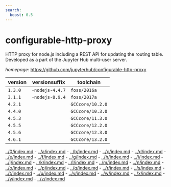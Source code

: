```yaml
---
search:
  boost: 0.5
---
```

# configurable-http-proxy

HTTP proxy for node.js including a REST API for updating the routing table.  Developed as a part of the Jupyter Hub multi-user server.

*homepage*: <https://github.com/jupyterhub/configurable-http-proxy>

version | versionsuffix | toolchain
--------|---------------|----------
``1.3.0`` | ``-nodejs-4.4.7`` | ``foss/2016a``
``3.1.1`` | ``-nodejs-8.9.4`` | ``foss/2017a``
``4.2.1`` |  | ``GCCcore/10.2.0``
``4.4.0`` |  | ``GCCcore/10.3.0``
``4.5.3`` |  | ``GCCcore/11.3.0``
``4.5.5`` |  | ``GCCcore/12.2.0``
``4.5.6`` |  | ``GCCcore/12.3.0``
``4.6.1`` |  | ``GCCcore/13.2.0``

[../0/index.md](0) - [../a/index.md](a) - [../b/index.md](b) - [../c/index.md](c) - [../d/index.md](d) - [../e/index.md](e) - [../f/index.md](f) - [../g/index.md](g) - [../h/index.md](h) - [../i/index.md](i) - [../j/index.md](j) - [../k/index.md](k) - [../l/index.md](l) - [../m/index.md](m) - [../n/index.md](n) - [../o/index.md](o) - [../p/index.md](p) - [../q/index.md](q) - [../r/index.md](r) - [../s/index.md](s) - [../t/index.md](t) - [../u/index.md](u) - [../v/index.md](v) - [../w/index.md](w) - [../x/index.md](x) - [../y/index.md](y) - [../z/index.md](z)

